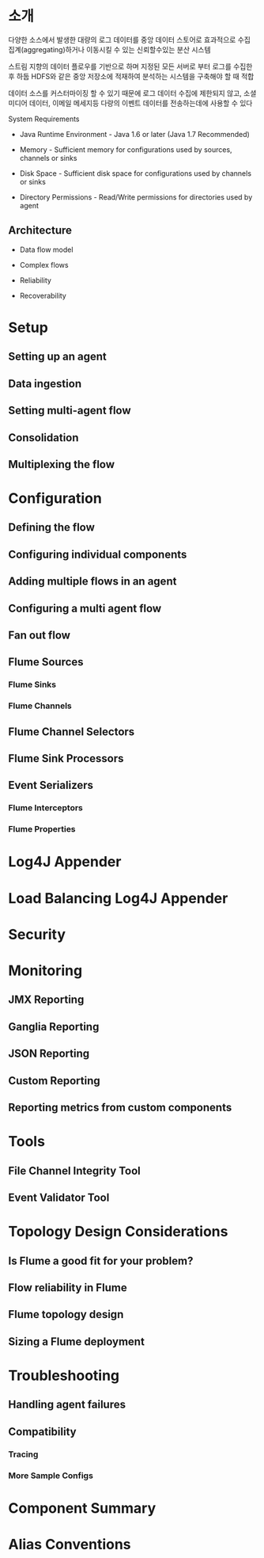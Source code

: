 # 소개

다양한 소스에서 발생한 대량의 로그 데이터를 중앙 데이터 스토어로 효과적으로 수집 집계(aggregating)하거나 이동시킬 수 있는 신뢰할수있는 분산 시스템

스트림 지향의 데이터 플로우를 기반으로 하며 지정된 모든 서버로 부터 로그를 수집한 후 하둡 HDFS와 같은 중앙 저장소에 적재하여 분석하는 시스템을 구축해야 할 때 적합

데이터 소스를 커스터마이징 할 수 있기 때문에 로그 데이터 수집에 제한되지 않고, 소셜미디어 데이터, 이메일 메세지등 다량의 이벤트 데이터를 전송하는데에 사용할 수 있다

System Requirements

- Java Runtime Environment - Java 1.6 or later (Java 1.7 Recommended)

- Memory - Sufficient memory for configurations used by sources, channels or sinks

- Disk Space - Sufficient disk space for configurations used by channels or sinks

- Directory Permissions - Read/Write permissions for directories used by agent

## Architecture

- Data flow model

- Complex flows

- Reliability

- Recoverability





# Setup

## Setting up an agent

## Data ingestion

## Setting multi-agent flow

## Consolidation
## Multiplexing the flow
# Configuration
## Defining the flow
## Configuring individual components
## Adding multiple flows in an agent
## Configuring a multi agent flow
## Fan out flow
## Flume Sources
### Flume Sinks
### Flume Channels
## Flume Channel Selectors
## Flume Sink Processors
## Event Serializers
### Flume Interceptors
### Flume Properties
# Log4J Appender
# Load Balancing Log4J Appender
# Security
# Monitoring
## JMX Reporting
## Ganglia Reporting
## JSON Reporting
## Custom Reporting
## Reporting metrics from custom components
# Tools
## File Channel Integrity Tool
## Event Validator Tool
# Topology Design Considerations
## Is Flume a good fit for your problem?
## Flow reliability in Flume
## Flume topology design
## Sizing a Flume deployment
# Troubleshooting
## Handling agent failures
## Compatibility
### Tracing
### More Sample Configs
# Component Summary
# Alias Conventions